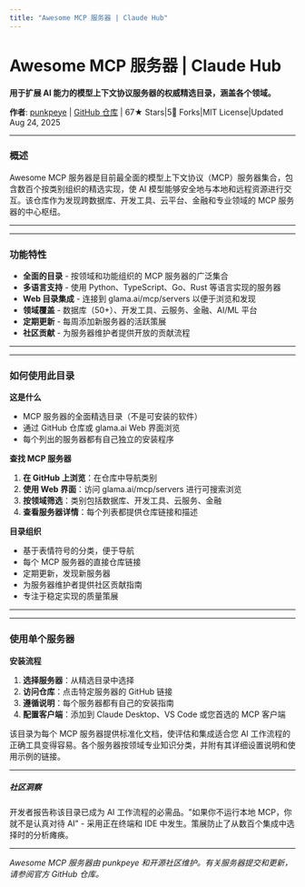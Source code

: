 ```yaml
---
title: "Awesome MCP 服务器 | Claude Hub"
---
```


# Awesome MCP 服务器 | Claude Hub

**用于扩展 AI 能力的模型上下文协议服务器的权威精选目录，涵盖各个领域。**

**作者**: [punkpeye](https://github.com/punkpeye)  |  [GitHub 仓库](https://github.com/punkpeye/awesome-mcp-servers)  |  67★ Stars|5🍴 Forks|MIT License|Updated Aug 24, 2025

* * *

### 概述[​](#overview)

Awesome MCP 服务器是目前最全面的模型上下文协议（MCP）服务器集合，包含数百个按类别组织的精选实现，使 AI 模型能够安全地与本地和远程资源进行交互。该仓库作为发现跨数据库、开发工具、云平台、金融和专业领域的 MCP 服务器的中心枢纽。

* * *

* * *

### 功能特性[​](#features)

-   **全面的目录** - 按领域和功能组织的 MCP 服务器的广泛集合
-   **多语言支持** - 使用 Python、TypeScript、Go、Rust 等语言实现的服务器
-   **Web 目录集成** - 连接到 glama.ai/mcp/servers 以便于浏览和发现
-   **领域覆盖** - 数据库（50+）、开发工具、云服务、金融、AI/ML 平台
-   **定期更新** - 每周添加新服务器的活跃策展
-   **社区贡献** - 为服务器维护者提供开放的贡献流程

* * *

* * *

### 如何使用此目录[​](#how-to-use)

**这是什么**

-   MCP 服务器的全面精选目录（不是可安装的软件）
-   通过 GitHub 仓库或 glama.ai Web 界面浏览
-   每个列出的服务器都有自己独立的安装程序

**查找 MCP 服务器**

1.  **在 GitHub 上浏览**：在仓库中导航类别
2.  **使用 Web 界面**：访问 glama.ai/mcp/servers 进行可搜索浏览
3.  **按领域筛选**：类别包括数据库、开发工具、云服务、金融
4.  **查看服务器详情**：每个列表都提供仓库链接和描述

**目录组织**

-   基于表情符号的分类，便于导航
-   每个 MCP 服务器的直接仓库链接
-   定期更新，发现新服务器
-   为服务器维护者提供社区贡献指南
-   专注于稳定实现的质量策展

* * *

* * *

### 使用单个服务器[​](#using-servers)

**安装流程**

1.  **选择服务器**：从精选目录中选择
2.  **访问仓库**：点击特定服务器的 GitHub 链接
3.  **遵循说明**：每个服务器都有自己的安装指南
4.  **配置客户端**：添加到 Claude Desktop、VS Code 或您首选的 MCP 客户端

该目录为每个 MCP 服务器提供标准化文档，使评估和集成适合您 AI 工作流程的正确工具变得容易。各个服务器按领域专业知识分类，并附有其详细设置说明和使用示例的链接。

* * *

##### 社区洞察

开发者报告称该目录已成为 AI 工作流程的必需品。"如果你不运行本地 MCP，你就不是认真对待 AI" - 采用正在终端和 IDE 中发生。策展防止了从数百个集成中选择时的分析瘫痪。


* * *

*Awesome MCP 服务器由 punkpeye 和开源社区维护。有关服务器提交和更新，请参阅官方 GitHub 仓库。*
